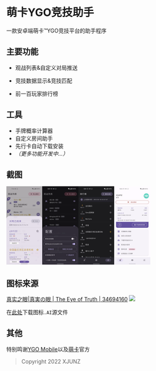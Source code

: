 # 萌卡YGO竞技助手

一款安卓端萌卡™YGO竞技平台的助手程序

## 主要功能

- 观战列表&自定义对局推送

- 竞技数据显示&竞技匹配
- 前一百玩家排行榜

## 工具

- 手牌概率计算器
- 自定义房间助手
- 先行卡自动下载安装
- *（更多功能开发中...）*

## 截图

<img src="app/screenshots/Screenshot_20220416-211659.webp" alt="Screenshot_20220416-211659" style="zoom:20%;" /><img src="app/screenshots/Screenshot_20220419-000135.webp" alt="Screenshot_20220419-000135" style="zoom:20%;" /><img src="app/screenshots/Screenshot_20220419-000158.webp" alt="Screenshot_20220419-000158" style="zoom:20%;" /><img src="app/screenshots/Screenshot_20220419-000232.webp" alt="Screenshot_20220419-000232" style="zoom:20%;" />

## 图标来源

[真实之眼|真実の眼 | The Eye of Truth | 34694160](https://www.ourocg.cn/card/qPs5R)
![](https://ocg-p.moekard.com/97.jpg)

在[此处](app/art/ic_ygo_eye.ai)下载图标`.AI`源文件

## 其他

特别鸣谢[YGO Mobile](https://www.pgyer.com/ygomobileen)以及[萌卡](https://mycard.moe/)官方

> Copyright 2022 XJUNZ
